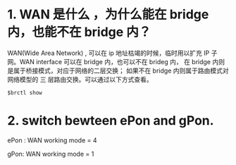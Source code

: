 # 1. WAN 是什么 ，为什么能在 bridge 内，也能不在 bridge 内？

WAN(Wide Area Network) , 可以在 ip 地址枯竭的时候，临时用以扩充 IP 子网。WAN interface 可以在 bridge 内，也可以不在 brideg 内， 在 bridge 内则是属于桥接模式，对应于网络的二层交换；  如果不在 bridge 内则属于路由模式对网络模型的 三 层路由交换。可以通过以下方式查看。

```
$brctl show 
```





# 2. switch bewteen ePon and gPon.

ePon :
WAN working mode = 4

gPon:
WAN working mode = 1